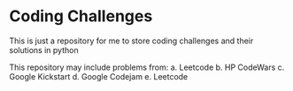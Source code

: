 # Coding Challenges
This is just a repository for me to store coding challenges and their solutions in python

This repository may include problems from:
a. Leetcode
b. HP CodeWars
c. Google Kickstart
d. Google Codejam
e. Leetcode
